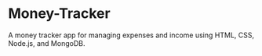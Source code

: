 # Money-Tracker
 A money tracker app for managing expenses and income using HTML, CSS, Node.js, and MongoDB.

